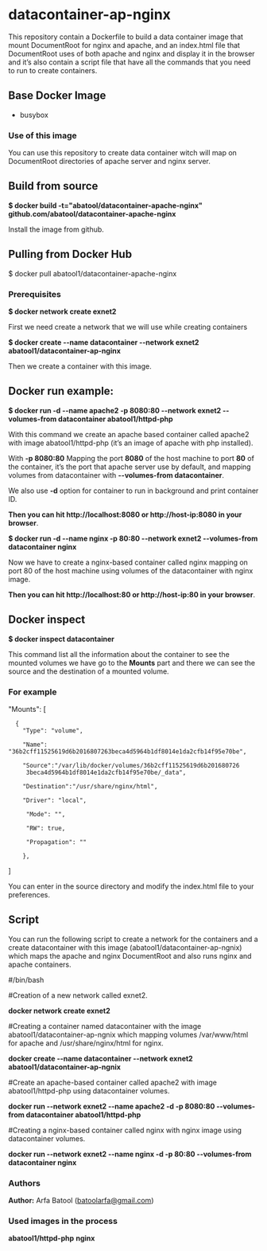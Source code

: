 
# datacontainer-ap-nginx

This repository contain a Dockerfile to build a data container image that mount DocumentRoot for nginx and apache, and an index.html file that DocumentRoot uses of both apache and nginx and display it in the browser and it’s also contain a script file that have all the commands that you need to run to create containers. 

## Base Docker Image
* busybox

### Use of this image

You can use this repository to create data container witch will map on DocumentRoot directories of apache server and nginx server.


## Build from source

**$ docker build -t="abatool/datacontainer-apache-nginx" github.com/abatool/datacontainer-apache-nginx**

Install the image from github.

## Pulling from Docker Hub

$ docker pull abatool1/datacontainer-apache-nginx

### Prerequisites 

**$ docker network create exnet2**

First we need create a network that we will use while creating containers

**$ docker create --name datacontainer --network exnet2 abatool1/datacontainer-ap-nginx**

Then we create a container with this image.

## Docker run example:

**$ docker run -d --name apache2 -p 8080:80 --network exnet2 --volumes-from datacontainer abatool1/httpd-php**

With this command we create an apache based container called apache2 with image abatool1/httpd-php (it’s an image of apache with php installed).  

With **-p 8080:80** Mapping the port **8080** of the host machine to port **80** of the container, it’s the port that apache server use by default, and mapping volumes from datacontainer with **--volumes-from datacontainer**.

We also use **-d** option for container to run in background and print container ID.

**Then you can hit http://localhost:8080 or http://host-ip:8080 in your browser**. 

**$ docker run -d --name nginx -p 80:80 --network exnet2 --volumes-from datacontainer nginx**

Now we have to create a nginx-based container called nginx mapping on port 80 of the host machine using volumes of the datacontainer with nginx image.

**Then you can hit http://localhost:80 or http://host-ip:80 in your browser**.

## Docker inspect

**$ docker inspect datacontainer**

This command list all the information about the container to see the mounted volumes we have go to the **Mounts** part and there we can see the source and the destination of a mounted volume.

### For example

 "Mounts": [
   
      {
        "Type": "volume",
       
        "Name": "36b2cff11525619d6b2016807263beca4d5964b1df8014e1da2cfb14f95e70be",
        
        "Source":"/var/lib/docker/volumes/36b2cff11525619d6b201680726
         3beca4d5964b1df8014e1da2cfb14f95e70be/_data",
         
        "Destination":"/usr/share/nginx/html",
         
        "Driver": "local",
        
         "Mode": "",
          
         "RW": true,
          
         "Propagation": ""
           
        },
   ]
   
You can enter in the source directory and modify the index.html file to your preferences.
                
                
## Script
You can run the following script to create a network for the containers and a create datacontainer with this image (abatool1/datacontainer-ap-ngnix) which maps the apache and nginx DocumentRoot and also runs nginx and apache containers.

#/bin/bash

#Creation of a new network called exnet2.

**docker network create exnet2**

#Creating a container named datacontainer with the image abatool1/datacontainer-ap-ngnix which mapping volumes /var/www/html for apache and /usr/share/nginx/html for nginx.

**docker create --name datacontainer --network exnet2 abatool1/datacontainer-ap-ngnix**

#Create an apache-based container called apache2 with image abatool1/httpd-php using datacontainer volumes.

**docker run --network exnet2 --name apache2 -d -p 8080:80 --volumes-from datacontainer abatool1/httpd-php**

#Creating a nginx-based container called nginx with nginx image using datacontainer volumes.

**docker run --network exnet2 --name nginx -d -p 80:80 --volumes-from datacontainer nginx**

### Authors
**Author:** Arfa Batool (batoolarfa@gmail.com)

### Used images in the process
**abatool1/httpd-php**
**nginx**



